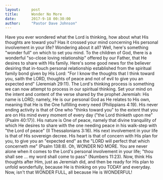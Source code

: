 ```yaml
---
layout:     post
title:      Wonder No More
date:       2017-9-18 00:30:00
author:     "Pastor Dave Johnson"
---
```


Have you ever wondered what the Lord is thinking,  how about what His thoughts are toward you?  Has it crossed your mind concerning His personal involvement in your life?  Wondering about it all?  Well, here's something "wonder full" on which to set you mind.   To the children of God, there is a wonderful "so-close loving relationship" offered by our Father, that He desires to share with His family.  Here's some good news for the believer desiring that in-touch personal relationship established from the spiritual family bond given by His Lord: "For I know the thoughts that I think toward you, saith the LORD, thoughts of peace and not of evil to give you an expected end" (Jeremiah 29:11).  The Lord's thinking process is something we can now attempt to process in our spiritual thinking.  Set your mind on the intent and content of the verse shared by the prophet Jeremiah:  His name is LORD; namely, He is our personal God as He relates to His own, meaning that He is the One fulfilling every need (Philippians 4:19).  His never ending activity is that of One who "thinks toward you" to the extent that you are on His mind every moment of every day ("the Lord thinketh upon me" {Psalm 40:17}).  His nature is One of peace, namely that divine tranquility of which He desires to share with the one needing peace in his walk-step with "the Lord of peace" (II Thessalonians 3:16).  His next involvement in your life is that of His sovereign decree. His heart is that of concern with His plan for you, to give you an "expected end" as the "LORD will perfect that which concerneth me" (Psalm 138:8).  Oh, WONDER NO MORE.  You are never alone when it comes to the Lord's personal involvement in your life;  "thou shall see ... my word shall come to pass" (Numbers 11:23).  Now, think His thoughts after Him, just as Jeremiah did, and then be ready for His plan to unfold wonderfully, because He is thinking on you TODAY and everyday.  Now, isn't that WONDER FULL, all because He is WONDERFUL!
